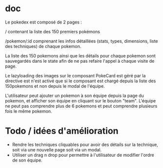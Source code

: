 # doc 

Le pokedex est composé de 2 pages : 

/ contenant la liste des 150 premiers pokémons 

/pokemon/:id comprenant les infos détaillées (stats, types, dimensions, liste des techniques) de chaque pokemon. 

La liste des 150 pokemons ainsi que les détails pour chaque pokemon sont sauvegardés dans le state afin de ne pas refaire l'appel à chaque visite de page.

Le lazyloading des images sur le composant PokeCard est géré par la directive est n'est activé que si le composant est chargé depuis la liste des 150pokemons et non depuis le modal de l'équipe.

L'utilisateur peut ajouter un pokemon à son équipe depuis la page du pokemon, et afficher son équipe en cliquant sur le bouton "team". L'équipe ne peut pas comprendre plus de 6 pokemons et peut comprendre plusieurs fois le même pokemon.

# Todo / idées d'amélioration
- Rendre les techniques cliquables pour avoir des détails sur la technique, soit via une nouvelle page soit via un modal.
- Utiliser un drag n drop pour permettre à l'utilisateur de modifier l'ordre de son équipe.
